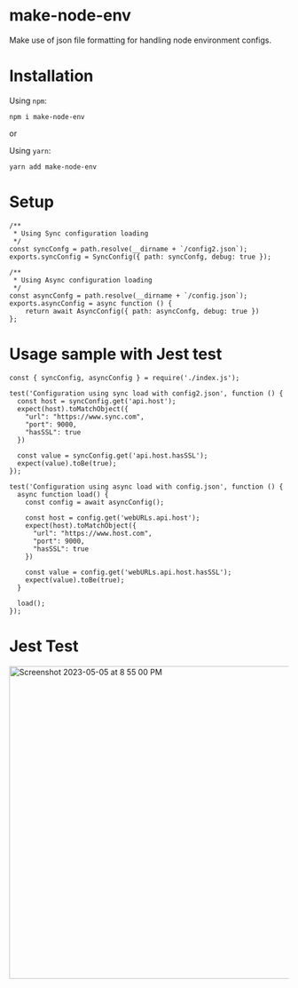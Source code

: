 # make-node-env
Make use of json file formatting for handling node environment configs.

# Installation
Using `npm`:
```
npm i make-node-env
```

or 

Using `yarn`:
```
yarn add make-node-env
```

# Setup
```
/**
 * Using Sync configuration loading
 */
const syncConfg = path.resolve(__dirname + `/config2.json`);
exports.syncConfig = SyncConfig({ path: syncConfg, debug: true });

/**
 * Using Async configuration loading
 */
const asyncConfg = path.resolve(__dirname + `/config.json`);
exports.asyncConfig = async function () {
    return await AsyncConfig({ path: asyncConfg, debug: true })
};
```

# Usage sample with Jest test
```
const { syncConfig, asyncConfig } = require('./index.js');

test('Configuration using sync load with config2.json', function () {
  const host = syncConfig.get('api.host');
  expect(host).toMatchObject({
    "url": "https://www.sync.com",
    "port": 9000,
    "hasSSL": true
  })

  const value = syncConfig.get('api.host.hasSSL');
  expect(value).toBe(true);
});

test('Configuration using async load with config.json', function () {
  async function load() {
    const config = await asyncConfig();

    const host = config.get('webURLs.api.host');
    expect(host).toMatchObject({
      "url": "https://www.host.com",
      "port": 9000,
      "hasSSL": true
    })

    const value = config.get('webURLs.api.host.hasSSL');
    expect(value).toBe(true);
  }

  load();
});
```

# Jest Test

<img width="563" alt="Screenshot 2023-05-05 at 8 55 00 PM" src="https://user-images.githubusercontent.com/8805997/236463993-4ab9e449-f28c-45a0-b15f-8b30630d889a.png">
